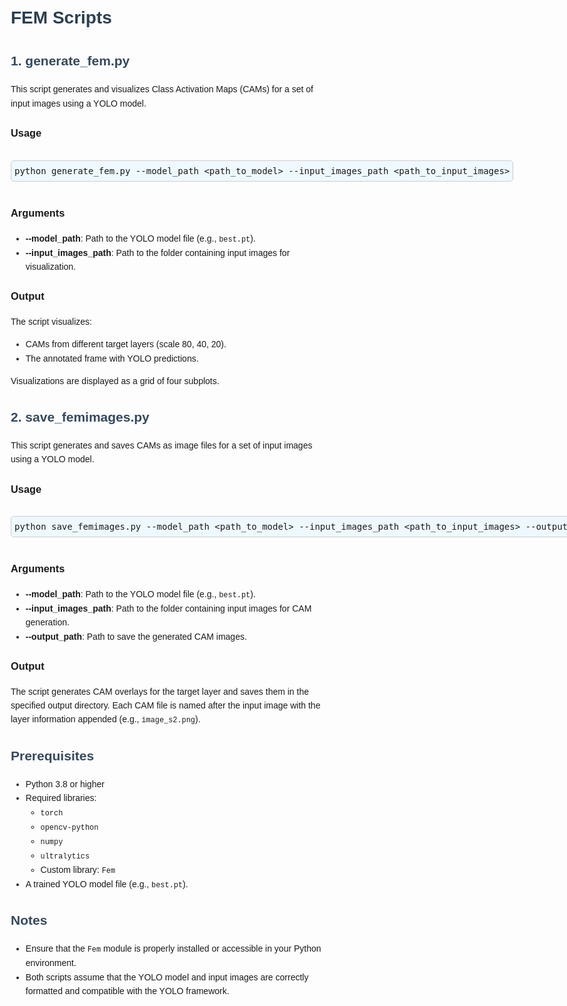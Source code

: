 <!DOCTYPE html>
<html lang="en">
<head>
    <meta charset="UTF-8">
    <meta name="viewport" content="width=device-width, initial-scale=1.0">
    <title>FEM Scripts</title>
    <style>
        body {
            font-family: Arial, sans-serif;
            line-height: 1.6;
            margin: 20px;
        }
        h1 {
            color: #2c3e50;
        }
        h2 {
            color: #34495e;
        }
        pre {
            background-color: #f4f4f4;
            padding: 10px;
            border: 1px solid #ddd;
            border-radius: 5px;
            overflow-x: auto;
        }
        code {
            font-family: Consolas, "Courier New", monospace;
        }
        .command {
            background-color: #eef9ff;
            padding: 5px;
            border: 1px solid #ccc;
            border-radius: 5px;
            display: inline-block;
        }
    </style>
</head>
<body>
<h1>FEM Scripts</h1>

<h2>1. generate_fem.py</h2>
<p>This script generates and visualizes Class Activation Maps (CAMs) for a set of input images using a YOLO model.</p>

<h3>Usage</h3>
<pre class="command">python generate_fem.py --model_path &lt;path_to_model&gt; --input_images_path &lt;path_to_input_images&gt;</pre>

<h3>Arguments</h3>
<ul>
    <li><strong>--model_path</strong>: Path to the YOLO model file (e.g., <code>best.pt</code>).</li>
    <li><strong>--input_images_path</strong>: Path to the folder containing input images for visualization.</li>
</ul>

<h3>Output</h3>
<p>The script visualizes:</p>
<ul>
    <li>CAMs from different target layers (scale 80, 40, 20).</li>
    <li>The annotated frame with YOLO predictions.</li>
</ul>
<p>Visualizations are displayed as a grid of four subplots.</p>

<h2>2. save_femimages.py</h2>
<p>This script generates and saves CAMs as image files for a set of input images using a YOLO model.</p>

<h3>Usage</h3>
<pre class="command">python save_femimages.py --model_path &lt;path_to_model&gt; --input_images_path &lt;path_to_input_images&gt; --output_path &lt;path_to_save_results&gt;</pre>

<h3>Arguments</h3>
<ul>
    <li><strong>--model_path</strong>: Path to the YOLO model file (e.g., <code>best.pt</code>).</li>
    <li><strong>--input_images_path</strong>: Path to the folder containing input images for CAM generation.</li>
    <li><strong>--output_path</strong>: Path to save the generated CAM images.</li>
</ul>

<h3>Output</h3>
<p>The script generates CAM overlays for the target layer and saves them in the specified output directory. Each CAM file is named after the input image with the layer information appended (e.g., <code>image_s2.png</code>).</p>

<h2>Prerequisites</h2>
<ul>
    <li>Python 3.8 or higher</li>
    <li>Required libraries:
        <ul>
            <li><code>torch</code></li>
            <li><code>opencv-python</code></li>
            <li><code>numpy</code></li>
            <li><code>ultralytics</code></li>
            <li>Custom library: <code>Fem</code></li>
        </ul>
    </li>
    <li>A trained YOLO model file (e.g., <code>best.pt</code>).</li>
</ul>

<h2>Notes</h2>
<ul>
    <li>Ensure that the <code>Fem</code> module is properly installed or accessible in your Python environment.</li>
    <li>Both scripts assume that the YOLO model and input images are correctly formatted and compatible with the YOLO framework.</li>
</ul>
</body>
</html>
